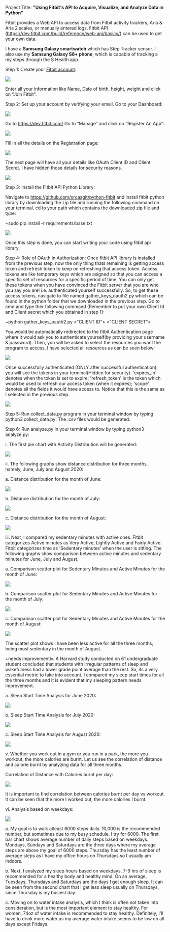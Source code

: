 Project Title: **"Using Fitbit's API to Acquire, Visualize, and Analyze Data in Python"**

Fitbit provides a Web API to access data from Fitbit activity trackers, Aria & Aria 2 scales, or manually entered logs.
Fitbit API (https://dev.fitbit.com/build/reference/web-api/basics/) can be used to get your own data.

I have a **Samsung Galaxy smartwatch** which has Step Tracker sensor. I also use my **Samsung Galaxy S8+ phone**, which is capable of tracking a my steps through the S Health app.

Step 1: Create your [Fitbit account](https://accounts.fitbit.com/signup?targetUrl=https%3A%2F%2Fwww.fitbit.com%2Flogin%2Ftransferpage%3Fredirect%3Dhttps%253A%252F%252Fwww.fitbit.com&lcl=en_US):

![](createFitbitAccount.PNG)

Enter all your information like Name, Date of birth, height, weight and click on "Join Fitbit".

Step 2: Set up your account by verifying your email. Go to your Dashboard:

![](fitbitDashboard.PNG)

Go to https://dev.fitbit.com/
Go to “Manage” and click on “Register An App":

![](registerApp.PNG)

Fill in all the details on the Registration page:

![](registrationInfo.PNG)

The next page will have all your details like OAuth Client ID and Client Secret.
I have hidden those details for security reasons.

![](authDetails.PNG)

Step 3: Install the Fitbit API Python Library:

Navigate to https://github.com/orcasgit/python-fitbit and install fitbit python library by downloading the zip file and running the following command on your terminal.
cd to your path which contains the downloaded zip file and type:

~sudo pip install -r requirements/base.txt

![](installLibrary.PNG)

Once this step is done, you can start writing your code using fitbit api library.

Step 4: Role of OAuth in Authorization:
Once fitbit API library is installed from the previous step, now the only thing thats remaining is getting access token and refresh token to keep on refreshing that access token. 
Access tokens are like temporary keys which are asigned so that you can access a specific set of resources for a specific period of time. You can only get these tokens when you have convinced the Fitbit server that you are who you say you are! i.e. authenticated yourself successfully. 
So, to get these access tokens, navigate to file named gather_keys_oauth2.py which can be found in the python folder that we downloaded in the previous step. Go to cmd and type ther following command (Remember to put your own Client Id and Client secret which you obtained in step 1):

~python gather_keys_oauth2.py <"CLIENT ID"> <"CLIENT SECRET"> 

You would be automatically redirected to the fitbit Authentication page where it would ask you to authenticate yourself(by providing your username & password). Then, you will be asked to select the resources you want the program to access. I have selected all resources as can be seen below:

![](oauth.PNG)

Once successfully authenticated (ONLY after successful authentication), you will see the tokens in your terminal(Hidden for security). 
'expires_in' denotes when the token is set to expire;
'refresh_token' is the token which would be used to refresh our access token (when it expires);
'scope' denotes all the fields it would have access to. Notice that this is the same as I selected in the previous step.

![](oAuthTokens.PNG)




Step 5: Run collect_data.py program in your terminal window by typing python3 collect_data.py:
The .csv files would be generated.

Step 6: Run analyze.py in your terminal window by typing python3 analyze.py:

i. The first pie chart with Activity Distribution will be generated:

![](1.Activity_Distribution.PNG)

ii. The following graphs show distance distribution for three months, namely, June, July and August 2020:

  a. Distance distribution for the month of June:
  
  ![](2a.Distance_June_All_Days.PNG)
  
  b. Distance distribution for the month of July:
  
  ![](2b.Distance_July_All_Days.PNG)
  
  c. Distance distribution for the month of August:
  
  ![](2c.Distance_Aug_All_Days.PNG)

iii. Next, I compared my sedentary minutes with active ones. Fitbit categorizes Active minutes as Very Active, Lightly Active and Fairly Active. Fitbit categorizes time as 'Sedentary minutes' when the user is sitting.
The following graphs show comparison between active minutes and sedentary minutes for June, July and August.

  a. Comparison scatter plot for Sedentary Minutes and Active Minutes for the month of June:
  
  ![](3a.SedvsAct_June.PNG)
  
  b. Comparison scatter plot for Sedentary Minutes and Active Minutes for the month of July:
  
  ![](3b.SedvsAct_July.PNG)
  
  c. Comparison scatter plot for Sedentary Minutes and Active Minutes for the month of August:
  
  ![](3c.SedvsAct_Aug.PNG)
  
  The scatter plot shows I have been less active for all the three months; being most sedentary in the month of August.
  
+needs improvementiv. A Harvard study conducted on 61 undergraduate student concluded that students with irregular patterns of sleep and wakefulness had a lower grade point average than the rest. So, its a very essential metric to take into account.
 I compared my sleep start times for all the three months and it is evident that my sleeping pattern needs improvement.
 
  a. Sleep Start Time Analysis for June 2020:
  
  ![](4a.SleepStart_June.PNG)
  
  b. Sleep Start Time Analysis for July 2020:
  
  ![](4b.SleepStart_July.PNG)
  
  c. Sleep Start Time Analysis for August 2020:
  
  ![](4c.SleepStart_August.PNG)
  
 v. Whether you work out in a gym or you run in a park, the more you workout, the more calories are burnt. Let us see the correlation of distance and calorie burnt by analyzing data for all three months. 
 
  Correlation of Distance with Calories burnt per day:
  
  ![](5.Correlation_Cal_Dist.PNG)
  
  It is important to find correlation between calories burnt per day vs workout. It can be seen that the more I worked out, the more calories I burnt.
  
 vi. Analysis based on weekdays:
 
  ![](6.Average_Step_Sleep_Water.PNG)
  
  a. My goal is to walk atleast 6000 steps daily. 10,000 is the recommended number, but sometimes due to my busy schedule, I try for 6000. The first bar chart shows average number of daily steps based on weekdays. Mondays, Sundays and Saturdays are the three days where my average steps are above my goal of 6000 steps. Thursday has the least number of average steps as I have my office hours on Thursdays so I usually am indoors.
  
  b. Next, I analyzed my sleep hours based on weekdays. 7-9 hrs of sleep is recommended for a healthy body and healthy mind. On an average, Tuesdays, Thursdays and Saturdays are the days I get enough sleep. It can be seen from the second chart that I get less sleep usually on Thursdays, since Thursday is my busiest day.
  
  c. Moving on to water intake analysis, which I think is often not taken into consideration, but is the most important element to stay healthy. For women, 74oz of water intake is recommended to stay healthy. Definitely, I'll have to drink more water as my average water intake seems to be low on all days except Fridays.
 
